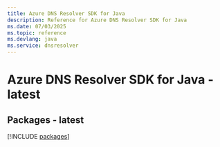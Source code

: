 ```yaml
---
title: Azure DNS Resolver SDK for Java
description: Reference for Azure DNS Resolver SDK for Java
ms.date: 07/03/2025
ms.topic: reference
ms.devlang: java
ms.service: dnsresolver
---
```

# Azure DNS Resolver SDK for Java - latest
## Packages - latest
[!INCLUDE [packages](dns-resolver-index.md)]